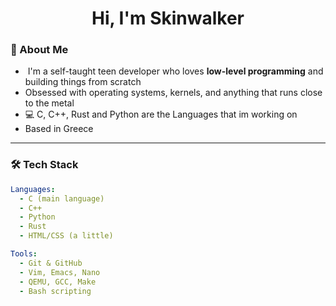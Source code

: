 <h1 align="center">Hi, I'm Skinwalker</h1>

### 🧠 About Me

- ‍ I'm a self-taught teen developer who loves **low-level programming** and building things from scratch  
- Obsessed with operating systems, kernels, and anything that runs close to the metal 
- 💻 C, C++, Rust and Python are the Languages that im working on
- Based in Greece 

---

### 🛠️ Tech Stack

```yaml
Languages:
  - C (main language)
  - C++
  - Python
  - Rust
  - HTML/CSS (a little)

Tools:
  - Git & GitHub
  - Vim, Emacs, Nano
  - QEMU, GCC, Make
  - Bash scripting

